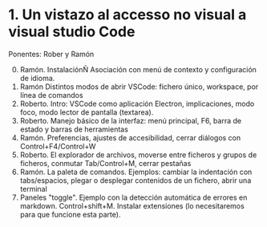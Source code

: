 # 1. Un vistazo al accesso no visual a visual studio Code

Ponentes: Rober y Ramón

0. Ramón. InstalaciónÑ Asociación con menú de contexto y configuración de idioma.
1. Ramón Distintos modos de abrir VSCode: fichero único, workspace, por línea de comandos
2. Roberto. Intro: VSCode como aplicación Electron, implicaciones, modo foco, modo lector de pantalla (textarea).
3. Roberto. Manejo básico de la interfaz: menú principal, F6, barra de estado y barras de herramientas
4. Ramón. Preferencias, ajustes de accesibilidad, cerrar diálogos con Control+F4/Control+W
5. Roberto. El explorador de archivos, moverse entre ficheros y grupos de ficheros, conmutar Tab/Control+M, cerrar pestañas
6. Ramón. La paleta de comandos. Ejemplos: cambiar la indentación con tabs/espacios, plegar o desplegar contenidos de un fichero, abrir una terminal
7. Paneles "toggle". Ejemplo con la detección automática de errores en markdown. Control+shift+M. Instalar extensiones (lo necesitaremos para que funcione esta parte).

